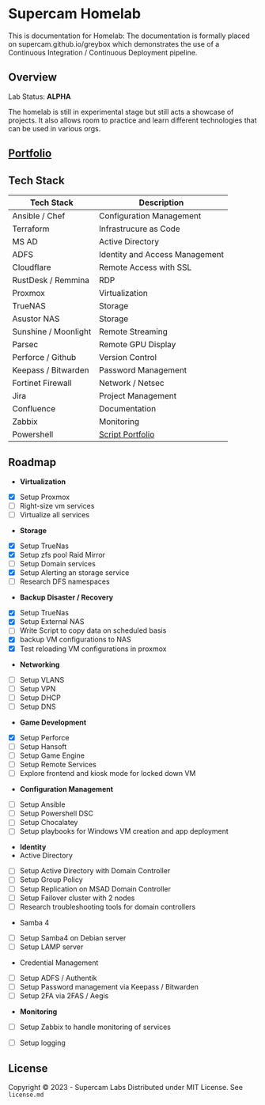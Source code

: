 # Supercam Homelab

This is documentation for Homelab:
The documentation is formally placed on supercam.github.io/greybox which demonstrates the use of a Continuous Integration / Continuous Deployment pipeline. 

## Overview
Lab Status: **ALPHA**

The homelab is still in experimental stage but still acts a showcase of projects.  It also allows room to practice and learn different technologies that can be used in various orgs.


## [Portfolio](https://supercam.github.io/greybox/)


## Tech Stack

| Tech Stack | Description |
| --- | --- |
| Ansible / Chef | Configuration Management |
| Terraform | Infrastrucure as Code |
| MS AD | Active Directory |
| ADFS | Identity and Access Management |
| Cloudflare | Remote Access with SSL |
| RustDesk / Remmina | RDP |
| Proxmox | Virtualization |
| TrueNAS | Storage |
| Asustor NAS | Storage |
| Sunshine / Moonlight | Remote Streaming |
| Parsec | Remote GPU Display |
| Perforce / Github | Version Control |
| Keepass / Bitwarden | Password Management |
| Fortinet Firewall | Network / Netsec |
| Jira | Project Management |
| Confluence | Documentation |
| Zabbix | Monitoring |
| Powershell | [Script Portfolio](https://github.com/supercam/greybox/tree/main/homelab_platform/powershell) |

## Roadmap

- **Virtualization**
- [x] Setup Proxmox
- [ ] Right-size vm services
- [ ] Virtualize all services

- **Storage**
- [x] Setup TrueNas
- [x] Setup zfs pool Raid Mirror
- [ ] Setup Domain services
- [x] Setup Alerting an storage service
- [ ] Research DFS namespaces

- **Backup Disaster / Recovery**
- [x] Setup TrueNas
- [x] Setup External NAS
- [ ] Write Script to copy data on scheduled basis
- [x] backup VM configurations to NAS
- [x] Test reloading VM configurations in proxmox

- **Networking**
- [ ] Setup VLANS
- [ ] Setup VPN
- [ ] Setup DHCP
- [ ] Setup DNS

- **Game Development**
- [x] Setup Perforce
- [ ] Setup Hansoft
- [ ] Setup Game Engine
- [ ] Setup Remote Services
- [ ] Explore frontend and kiosk mode for locked down VM

- **Configuration Management**
- [ ] Setup Ansible
- [ ] Setup Powershell DSC
- [ ] Setup Chocalatey
- [ ] Setup playbooks for Windows VM creation and app deployment

- **Identity**
- Active Directory
- [ ] Setup Active Directory with Domain Controller
- [ ] Setup Group Policy
- [ ] Setup Replication on MSAD Domain Controller
- [ ] Setup Failover cluster with 2 nodes
- [ ] Research troubleshooting tools for domain controllers
- Samba 4
- [ ] Setup Samba4 on Debian server
- [ ] Setup LAMP server
- Credential Management
- [ ] Setup ADFS / Authentik
- [ ] Setup Password management via Keepass / Bitwarden
- [ ] Setup 2FA via 2FAS / Aegis

- **Monitoring**
- [ ] Setup Zabbix to handle monitoring of services
- [ ] Setup logging


## License
Copyright © 2023 - Supercam Labs
Distributed under MIT License.  See `license.md`
